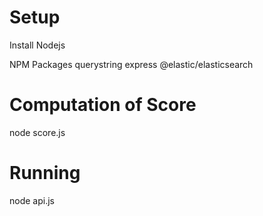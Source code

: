 # Setup 

Install Nodejs

NPM Packages
querystring
express
@elastic/elasticsearch

# Computation of Score 

node score.js

# Running

node api.js
